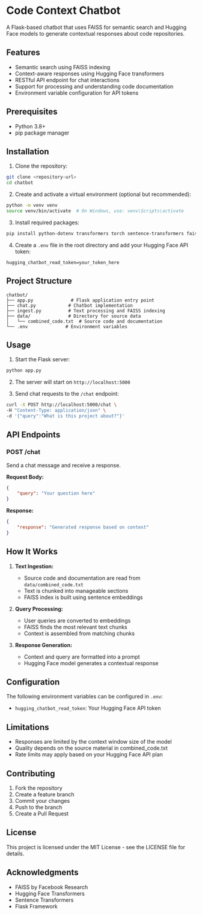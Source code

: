 # Code Context Chatbot

A Flask-based chatbot that uses FAISS for semantic search and Hugging Face models to generate contextual responses about code repositories.

## Features

- Semantic search using FAISS indexing
- Context-aware responses using Hugging Face transformers
- RESTful API endpoint for chat interactions
- Support for processing and understanding code documentation
- Environment variable configuration for API tokens

## Prerequisites

- Python 3.8+
- pip package manager

## Installation

1. Clone the repository:
```bash
git clone <repository-url>
cd chatbot
```

2. Create and activate a virtual environment (optional but recommended):
```bash
python -m venv venv
source venv/bin/activate  # On Windows, use: venv\Scripts\activate
```

3. Install required packages:
```bash
pip install python-dotenv transformers torch sentence-transformers faiss-cpu flask
```

4. Create a `.env` file in the root directory and add your Hugging Face API token:
```
hugging_chatbot_read_token=your_token_here
```

## Project Structure

```
chatbot/
├── app.py              # Flask application entry point
├── chat.py            # Chatbot implementation
├── ingest.py          # Text processing and FAISS indexing
├── data/              # Directory for source data
│   └── combined_code.txt  # Source code and documentation
└── .env              # Environment variables
```

## Usage

1. Start the Flask server:
```bash
python app.py
```

2. The server will start on `http://localhost:5000`

3. Send chat requests to the `/chat` endpoint:
```bash
curl -X POST http://localhost:5000/chat \
-H "Content-Type: application/json" \
-d '{"query":"What is this project about?"}'
```

## API Endpoints

### POST /chat
Send a chat message and receive a response.

**Request Body:**
```json
{
    "query": "Your question here"
}
```

**Response:**
```json
{
    "response": "Generated response based on context"
}
```

## How It Works

1. **Text Ingestion:**
   - Source code and documentation are read from `data/combined_code.txt`
   - Text is chunked into manageable sections
   - FAISS index is built using sentence embeddings

2. **Query Processing:**
   - User queries are converted to embeddings
   - FAISS finds the most relevant text chunks
   - Context is assembled from matching chunks

3. **Response Generation:**
   - Context and query are formatted into a prompt
   - Hugging Face model generates a contextual response

## Configuration

The following environment variables can be configured in `.env`:

- `hugging_chatbot_read_token`: Your Hugging Face API token

## Limitations

- Responses are limited by the context window size of the model
- Quality depends on the source material in combined_code.txt
- Rate limits may apply based on your Hugging Face API plan

## Contributing

1. Fork the repository
2. Create a feature branch
3. Commit your changes
4. Push to the branch
5. Create a Pull Request

## License

This project is licensed under the MIT License - see the LICENSE file for details.

## Acknowledgments

- FAISS by Facebook Research
- Hugging Face Transformers
- Sentence Transformers
- Flask Framework
